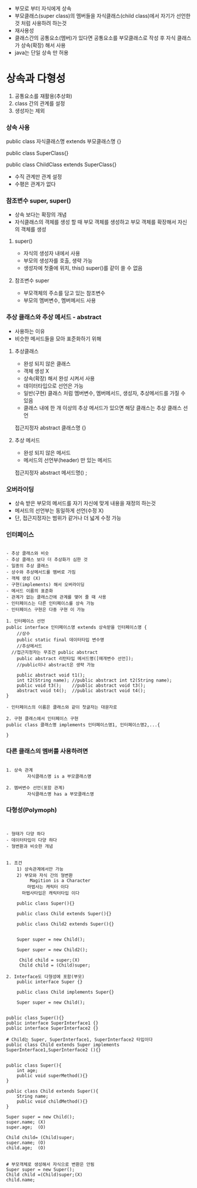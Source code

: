 ###

- 부모로 부터 자식에게 상속
- 부모클래스(super class)의 멤버들을 자식클래스(child class)에서 자기가 선언한 것 처럼 사용하려 하는것
- 재사용성
- 클래스간의 공통요소(멤버)가 있다면 공통요소를 부모클래스로 작성 후 자식 클래스가 상속(확장) 해서 사용
- java는 단일 상속 만 허용

# 상속과 다형성

1. 공통요소를 재활용(추상화)
2. class 간의 관계를 설정
3. 생성자는 제외


### 상속 사용

public class 자식클래스명 extends 부모클래스명 {}

public class SuperClass{}

public class ChildClass extends SuperClass{}

- 수직 관계만 관계 설정
- 수평은 관계가 없다


### 참조변수 super, super()

- 상속 보다는 확장의 개념
- 자식클래스의 객체를 생성 할 때 부모 객체를 생성하고 부모 객체를 확장해서 자신의 객체를 생성

1. super()
	- 자식의 생성자 내에서 사용
	- 부모의 생성자를 호출, 생략 가능
	- 생성자에 첫줄에 위치, this() super()를 같이 쓸 수 없음

2. 참조변수 super
	- 부모객체의 주소를 담고 있는 참조변수
	- 부모의 멤버변수, 멤버메서드 사용


### 추상 클래스와 추상 메서드 - abstract
- 사용하는 이유
- 비슷한 메서드들을 모아 표준화하기 위해
1. 추상클래스
	- 완성 되지 않은 클래스
	- 객체 생성 X
	- 상속(확장) 해서 완성 시켜서 사용
	- 데이터타입으로 선언은 가능 
	- 일반(구현) 클래스 처럼 멤버변수, 멤버메서드, 생성자, 추상메서드를 가질 수 있음
	- 클래스 내에 한 개 이상의 추상 메서드가 있으면 해당 클래스는 추상 클래스 선언

	접근지정자 abstract 클래스명 {}

2. 추상 메서드
	- 완성 되지 않은 메서드
	- 메서드의 선언부(header) 만 있는 메서드

	접근지정자 abstract 메서드명() ;

### 오버라이딩

- 상속 받은 부모의 메서드를 자기 자신에 맞게 내용을 재정의 하는것
- 메서드의 선언부는 동일하게 선언(수정 X)
- 단, 접근지정자는 범위가 같거나 더 넓게 수정 가능

### 인터페이스

```

- 추상 클래스와 비슷
- 추상 클래스 보다 더 추상화가 심한 것
- 일종의 추상 클래스
- 상수와 추상메서드를 멤버로 가짐
- 객체 생성 (X)
- 구현(implements) 해서 오버라이딩 
- 메서드 이름의 표준화
- 관계가 없는 클래스간에 관계를 맺어 줄 때 사용
- 인터페이스는 다른 인터페이스를 상속 가능
- 인터페이스 구현은 다중 구현 이 가능

1. 인터페이스 선언
public interface 인터페이스명 extends 상속받을 인터페이스명 {
	//상수
	public static final 데이터타입 변수명
	//추상메서드
  //접근지정자는 무조건 public abstract
	public abstract 리턴타입 메서드명([매개변수 선언]);
	//public이나 abstract은 생략 가능

	public abstract void t1();
	int t2(String name); //public abstract int t2(String name);
	public void t3();    //public abstract void t3();
	abstract void t4();  //public abstract void t4();
}

- 인터페이스의 이름은 클래스와 같이 첫글자는 대문자로

2. 구현 클래스에서 인터페이스 구현
public class 클래스명 implements 인터페이스명1, 인터페이스명2,...{

}

```


### 다른 클래스의 멤버를 사용하려면

```

1. 상속 관계
		자식클래스명 is a 부모클래스명

2. 멤버변수 선언(포함 관계)
		자식클래스명 has a 부모클래스명

```

### 다형성(Polymoph)

```


- 형태가 다양 하다
- 데이터타입이 다양 하다
- 형변환과 비슷한 개념


1. 조건
	1) 상속관계에서만 가능
	2) 부모와 자식 간의 형변환
		 Magition is a Character
		마법사는 캐릭터 이다
	  마법사타입은 캐릭터타입 이다

	public class Super(){}

	public class Child extends Super(){}

	public class Child2 extends Super(){}


	Super super = new Child();

	Super super = new Child2();

	 Child child = super;(X)
	 Child child = (Child)super;

2. Interface도 다형성에 포함(부모)
	public interface Super {}

	public class Child implements Super{}

	Super super = new Child();


public class Super(){}
public interface SuperInterface1 {}
public interface SuperInterface2 {}

# Child는 Super, SuperInterface1, SuperInterface2 타입이다
public class Child extends Super implements SuperInterface1,SuperInterface2 (){}


public class Super(){
	int age;
	public void superMethod(){}
}

public class Child extends Super(){
	String name;
	public void childMethod(){}
}

Super super = new Child();
super.name; (X)
super.age;  (O)

Child child= (Child)super;
super.name; (O)
child.age;  (O)


# 부모객체로 생성해서 자식으로 변환은 안됨
Super super = new Super();
Child child =(Child)super;(X)
child.name;





```